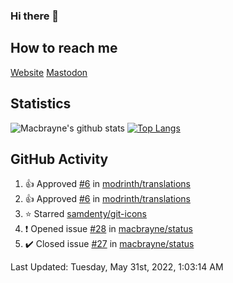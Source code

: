 ### Hi there 👋
## How to reach me
[Website](https://macbrayne.de)
[Mastodon](https://norden.social/@florentin)
<!--
Missing: Email
-->
## Statistics
![Macbrayne's github stats](https://github-readme-stats.vercel.app/api?username=macbrayne&count_private=true&show_icons=true&hide_rank=true&custom_title=macbrayne's%20GitHub%20Stats)
[![Top Langs](https://github-readme-stats.vercel.app/api/top-langs/?username=macbrayne&exclude_repo=liftron&layout=compact)](https://github.com/anuraghazra/github-readme-stats)
## GitHub Activity

<!--RECENT_ACTIVITY:start-->
1. 👍 Approved [#6](https://github.com/modrinth/translations/pull/6#pullrequestreview-988592388) in [modrinth/translations](https://github.com/modrinth/translations)
2. 👍 Approved [#6](https://github.com/modrinth/translations/pull/6#pullrequestreview-988592388) in [modrinth/translations](https://github.com/modrinth/translations)
3. ⭐ Starred [samdenty/git-icons](https://github.com/samdenty/git-icons)
4. ❗️ Opened issue [#28](https://github.com/macbrayne/status/issues/28) in [macbrayne/status](https://github.com/macbrayne/status)
5. ✔️ Closed issue [#27](https://github.com/macbrayne/status/issues/27) in [macbrayne/status](https://github.com/macbrayne/status)
<!--RECENT_ACTIVITY:end-->

<!--RECENT_ACTIVITY:last_update-->
Last Updated: Tuesday, May 31st, 2022, 1:03:14 AM
<!--RECENT_ACTIVITY:last_update_end-->


<!--
**macbrayne/macbrayne** is a ✨ _special_ ✨ repository because its `README.md` (this file) appears on your GitHub profile.

Here are some ideas to get you started:

- 🔭 I’m currently working on ...
- 🌱 I’m currently learning ...
- 👯 I’m looking to collaborate on ...
- 🤔 I’m looking for help with ...
- 💬 Ask me about ...
- 📫 How to reach me: ...
- 😄 Pronouns: ...
- ⚡ Fun fact: ...
-->
